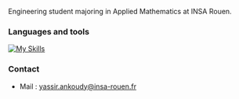 Engineering student majoring in Applied Mathematics at INSA Rouen.

### Languages and tools
[![My Skills](https://skillicons.dev/icons?i=python,java,c,fortran,matlab,r,cpp,git,azure,django)](https://skillicons.dev)

### Contact
- Mail : yassir.ankoudy@insa-rouen.fr
